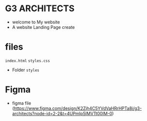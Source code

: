 # G3 ARCHITECTS
- welcome to My website
- A website Landing Page create
# files
```index.html```
```styles.css```
- Folder
```styles```
# Figma
- figma file (https://www.figma.com/design/K2Zjh4C5YVdVaHRrHPTa8i/g3-architects?node-id=2-2&t=4UPmIp5IMVTt00IM-0)